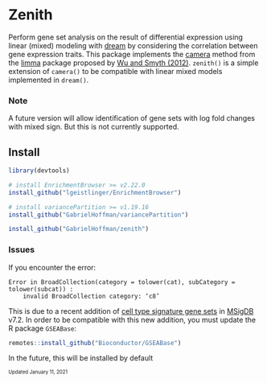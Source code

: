 # Zenith

Perform gene set analysis on the result of differential expression using linear (mixed) modeling with [dream](https://doi.org/10.1093/bioinformatics/btaa687) by considering the correlation between gene expression traits.  This package implements the [camera](https://www.rdocumentation.org/packages/limma/versions/3.28.14/topics/camera) method from the [limma](https://bioconductor.org/packages/limma/) package proposed by [Wu and Smyth (2012)](https://doi.org/10.1093/nar/gks461).  `zenith()` is a simple extension of `camera()` to be compatible with linear mixed models implemented in `dream()`.


### Note
A future version will allow identification of gene sets with log fold changes with mixed sign. But this is not currently supported.

## Install

```r
library(devtools)

# install EnrichmentBrowser >= v2.22.0
install_github("lgeistlinger/EnrichmentBrowser")

# install variancePartition >= v1.19.16
install_github("GabrielHoffman/variancePartition")

install_github("GabrielHoffman/zenith")
```


### Issues
If you encounter the error:

```
Error in BroadCollection(category = tolower(cat), subCategory = tolower(subcat)) :
	invalid BroadCollection category: ‘c8’
```

This is due to a recent addition of [cell type signature gene sets](https://www.gsea-msigdb.org/gsea/msigdb/collections.jsp#C8) in [MSigDB](https://www.gsea-msigdb.org/gsea/msigdb) v7.2.  In order to be compatible with this new addition, you must update the R package `GSEABase`: 

```r
remotes::install_github("Bioconductor/GSEABase")
```
In the future, this will be installed by default


<sub><sub>Updated January 11, 2021</sub></sub>

